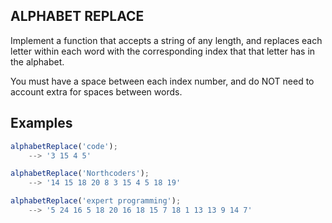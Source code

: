 ## ALPHABET REPLACE

Implement a function that accepts a string of any length, and replaces each letter within each word with the corresponding index that that letter has in the alphabet.

You must have a space between each index number, and do NOT need to account extra for spaces between words.

## Examples

```javascript
alphabetReplace('code');
    --> '3 15 4 5'

alphabetReplace('Northcoders');
    --> '14 15 18 20 8 3 15 4 5 18 19'

alphabetReplace('expert programming'); 
    --> '5 24 16 5 18 20 16 18 15 7 18 1 13 13 9 14 7'
```
